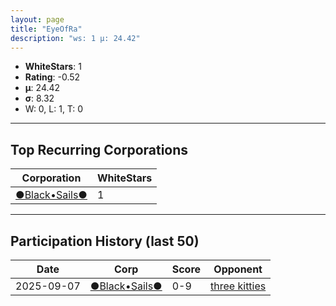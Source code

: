 ```yaml
---
layout: page
title: "EyeOfRa"
description: "ws: 1 μ: 24.42"
---
```

- **WhiteStars**: 1
- **Rating**: -0.52
- **μ**: 24.42  
- **σ**: 8.32
- W: 0, L: 1, T: 0

---

## Top Recurring Corporations

| Corporation | WhiteStars |
| --- | --- |
| [●Black•Sails●](https://ws.tsl.rocks/corp/fe048ff17e9dd095f7071da69d7f3933dd7a9cd3d7168cc2add063c0ff686d31/) | 1 |

---

## Participation History (last 50)

| Date | Corp | Score | Opponent |
| --- | --- | --- | --- |
| 2025-09-07 | [●Black•Sails●](https://ws.tsl.rocks/corp/fe048ff17e9dd095f7071da69d7f3933dd7a9cd3d7168cc2add063c0ff686d31/) | 0-9 | [three kitties](https://ws.tsl.rocks/corp/04ae72b5736fbdc80a2fe9e4c2baaad3258a1e0ef0acc8122295fb64d6b3d292/) |